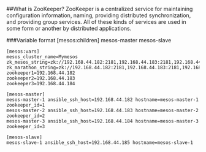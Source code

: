 ##What is ZooKeeper?
ZooKeeper is a centralized service for maintaining configuration information, naming, providing distributed synchronization, and providing group services. All of these kinds of services are used in some form or another by distributed applications.

###Variable format
[mesos:children]
mesos-master
mesos-slave
```
[mesos:vars]
mesos_cluster_name=Mymesos
zk_mesos_string=zk://192.168.44.182:2181,192.168.44.183:2181,192.168.44.184:2181/mesos
zk_marathon_string=zk://192.168.44.182:2181,192.168.44.183:2181,192.168.44.184:2181/marathon
zookeeper1=192.168.44.182
zookeeper2=192.168.44.183
zookeeper3=192.168.44.184

[mesos-master]
mesos-master-1 ansible_ssh_host=192.168.44.182 hostname=mesos-master-1 zookeeper_id=1
mesos-master-2 ansible_ssh_host=192.168.44.183 hostname=mesos-master-2 zookeeper_id=2
mesos-master-3 ansible_ssh_host=192.168.44.184 hostname=mesos-master-3 zookeeper_id=3

[mesos-slave]
mesos-slave-1 ansible_ssh_host=192.168.44.185 hostname=mesos-slave-1
```

